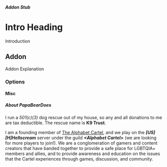***Addon Stub***
# Intro Heading
Introduction

## Addon
Addon Explanation

### Options

#### Misc

##### About PapaBearDoes
I run a *501(c)(3)* dog rescue out of my house, so any and all donations to me are tax deductible. The rescue name is **K9 Trust**.

I am a founding member of [The Alphabet Cartel](https://discord.alphabetcartel.org), and we play on the ***\[US\]\[H\]Hellscream*** server under the guild ***&lt;Alphabet Cartel&gt;*** (we are looking for more players to join!).  We are a conglomeration of gamers and content creators that have banded together to provide a safe place for LGBTQIA+ members and allies, and to provide awareness and education on the issues that the Cartel experiences through games, discussion, and community.
